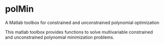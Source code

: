 # polMin
A Matlab toolbox for constrained and unconstrained polynomial optimization

This matlab toolbox provides functions to solve multivariable
constrained and unconstrained polynomial minimization problems.
